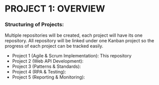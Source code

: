 # PROJECT 1: OVERVIEW

### Structuring of Projects:
Multiple repositories will be created, each project will have its one repository. All repository will be linked under one Kanban project so the progress of each project can be tracked easily.

- Project 1 (Agile & Scrum Implementation): This repository  
- Project 2 (Web API Development):   
- Project 3 (Patterns & Standards):   
- Project 4 (RPA & Testing):   
- Project 5 (Reporting & Monitoring):   


